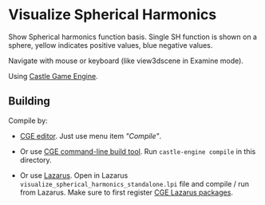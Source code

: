 # Visualize Spherical Harmonics

Show Spherical harmonics function basis.
Single SH function is shown on a sphere, yellow indicates positive values,
blue negative values.

Navigate with mouse or keyboard (like view3dscene in Examine mode).

Using [Castle Game Engine](https://castle-engine.io/).

## Building

Compile by:

- [CGE editor](https://castle-engine.io/manual_editor.php). Just use menu item _"Compile"_.

- Or use [CGE command-line build tool](https://castle-engine.io/build_tool). Run `castle-engine compile` in this directory.

- Or use [Lazarus](https://www.lazarus-ide.org/). Open in Lazarus `visualize_spherical_harmonics_standalone.lpi` file and compile / run from Lazarus. Make sure to first register [CGE Lazarus packages](https://castle-engine.io/documentation.php).
